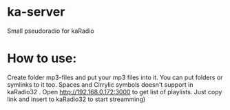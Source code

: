 # ka-server
Small pseudoradio for kaRadio

# How to use:
Create folder mp3-files and put your mp3 files into it. You can put folders or symlinks to it too. Spaces and Cirrylic symbols doesn't support in kaRadio32 . Open http://192.168.0.172:3000 to get list of playlists. Just copy link and insert to kaRadio32 to start streamming)
